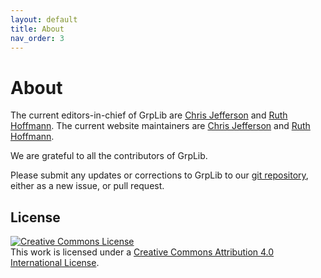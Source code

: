 ```yaml
---
layout: default
title: About
nav_order: 3
---
```


# About

The current editors-in-chief of GrpLib are [Chris Jefferson](https://caj.host.cs.st-andrews.ac.uk) and [Ruth Hoffmann](https://rh347.host.cs.st-andrews.ac.uk). The current website maintainers are [Chris Jefferson](https://caj.host.cs.st-andrews.ac.uk) and [Ruth Hoffmann](https://rh347.host.cs.st-andrews.ac.uk).

We are grateful to all the contributors of GrpLib.

Please submit any updates or corrections to GrpLib to our [git repository](https://github.com/ruthhoffmann/grplib.git), either as a new issue, or pull request.

## License
<a rel="license" href="http://creativecommons.org/licenses/by/4.0/"><img alt="Creative Commons License" style="border-width:0" src="https://i.creativecommons.org/l/by/4.0/88x31.png" /></a><br />This work is licensed under a <a rel="license" href="http://creativecommons.org/licenses/by/4.0/">Creative Commons Attribution 4.0 International License</a>.